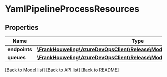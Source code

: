 # YamlPipelineProcessResources

## Properties
Name | Type | Description | Notes
------------ | ------------- | ------------- | -------------
**endpoints** | [**\FrankHouweling\AzureDevOpsClient\Release\Model\ServiceEndpointReference[]**](ServiceEndpointReference.md) |  | [optional] 
**queues** | [**\FrankHouweling\AzureDevOpsClient\Release\Model\AgentPoolQueueReference[]**](AgentPoolQueueReference.md) |  | [optional] 

[[Back to Model list]](../README.md#documentation-for-models) [[Back to API list]](../README.md#documentation-for-api-endpoints) [[Back to README]](../README.md)


